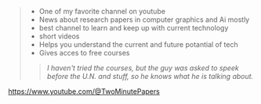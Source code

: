 > - One of my favorite channel on youtube
> - News about research papers in computer graphics and Ai mostly
> - best channel to learn and keep up with current technology
> - short videos
> - Helps you understand the current and future potantial of tech
> - Gives acces to free courses 
> > _I haven't tried the courses, but the guy was asked to speek before the U.N. and stuff, so he knows what he is talking about._

https://www.youtube.com/@TwoMinutePapers
